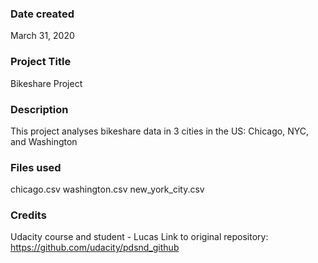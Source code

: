 ### Date created
March 31, 2020

### Project Title
Bikeshare Project

### Description
This project analyses bikeshare data in 3 cities in the US: Chicago, NYC, and Washington

### Files used
chicago.csv
washington.csv
new_york_city.csv

### Credits
Udacity course and student - Lucas
Link to original repository: https://github.com/udacity/pdsnd_github

